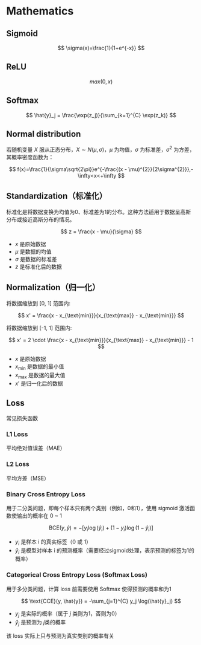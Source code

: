 # Mathematics

## Sigmoid

$$
\sigma(x)=\frac{1}{1+e^{-x}}
$$

## ReLU

$$
max(0,x)
$$

## Softmax

$$
\hat{y}_j = \frac{\exp(z_j)}{\sum_{k=1}^{C} \exp(z_k)}
$$

## Normal distribution

若随机变量 $X$ 服从正态分布，$X \sim N(\mu, \sigma)$，$\mu$ 为均值，$\sigma$ 为标准差，$\sigma^2$ 为方差，其概率密度函数为：

$$
f(x)=\frac{1}{\sigma\sqrt{2\pi}}e^{-\frac{(x - \mu)^{2}}{2\sigma^{2}}},-\infty<x<+\infty
$$

## Standardization（标准化）

标准化是将数据变换为均值为0、标准差为1的分布。这种方法适用于数据呈高斯分布或接近高斯分布的情况。

$$
z = \frac{x - \mu}{\sigma}
$$

- $x$ 是原始数据
- $μ$ 是数据的均值
- $σ$ 是数据的标准差
- $z$ 是标准化后的数据

## Normalization（归一化）

将数据缩放到 [0, 1] 范围内:

$$
x' = \frac{x - x_{\text{min}}}{x_{\text{max}} - x_{\text{min}}}
$$

将数据缩放到 [-1, 1] 范围内:

$$
x' = 2 \cdot \frac{x - x_{\text{min}}}{x_{\text{max}} - x_{\text{min}}} - 1
$$

- $x$ 是原始数据
- $x_{\text{min}}$ 是数据的最小值
- $x_{\text{max}}$ 是数据的最大值
- $x'$ 是归一化后的数据

## Loss

常见损失函数

### L1 Loss

平均绝对值误差（MAE）

### L2 Loss

平均方差（MSE）

### Binary Cross Entropy Loss

用于二分类问题，即每个样本只有两个类别（例如，0和1），使用 sigmoid 激活函数使输出的概率在 0 ~ 1

$$
\text{BCE}(y, \hat{y}) = -\left[ y_i \log(\hat{y}_i) + (1 - y_i) \log(1 - \hat{y}_i) \right]
$$

- $y_i$ 是样本 i 的真实标签（0 或 1）
- $\hat{y}_i$ 是模型对样本 i 的预测概率（需要经过sigmoid处理，表示预测的标签为1的概率）

### Categorical Cross Entropy Loss (Softmax Loss)

用于多分类问题，计算 loss 前需要使用 Softmax 使得预测的概率和为1

$$
\text{CCE}(y, \hat{y}) = -\sum_{j=1}^{C} y_j \log(\hat{y}_j)
$$

- $y_j$ 是实际的概率（属于 $j$ 类则为1，否则为0）
- $\hat{y}_j$ 是预测为 $j$类的概率
  
该 loss 实际上只与预测为真实类别的概率有关
